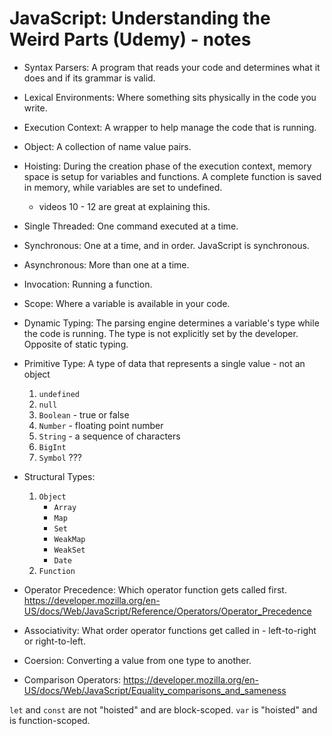 # JavaScript: Understanding the Weird Parts (Udemy) - notes

- Syntax Parsers: A program that reads your code and determines what it does and if its grammar is valid.
- Lexical Environments: Where something sits physically in the code you write.
- Execution Context: A wrapper to help manage the code that is running.

- Object: A collection of name value pairs.

- Hoisting: During the creation phase of the execution context, memory space is setup for variables and functions. A complete function is saved in memory, while variables are set to undefined.
    - videos 10 - 12 are great at explaining this.
- Single Threaded: One command executed at a time.
- Synchronous: One at a time, and in order. JavaScript is synchronous.
- Asynchronous: More than one at a time.

- Invocation: Running a function.

- Scope: Where a variable is available in your code.

- Dynamic Typing: The parsing engine determines a variable's type while the code is running. The type is not explicitly set by the developer. Opposite of static typing.
- Primitive Type: A type of data that represents a single value - not an object
    1. `undefined`
    1. `null`
    1. `Boolean` - true or false
    1. `Number` - floating point number
    1. `String` - a sequence of characters
    1. `BigInt`
    1. `Symbol` ???
- Structural Types:
    1. `Object`
        - `Array`
        - `Map`
        - `Set`
        - `WeakMap`
        - `WeakSet`
        - `Date`
    1. `Function`

- Operator Precedence: Which operator function gets called first. https://developer.mozilla.org/en-US/docs/Web/JavaScript/Reference/Operators/Operator_Precedence
- Associativity: What order operator functions get called in - left-to-right or right-to-left.
- Coersion: Converting a value from one type to another.
- Comparison Operators: https://developer.mozilla.org/en-US/docs/Web/JavaScript/Equality_comparisons_and_sameness

`let` and `const` are not "hoisted" and are block-scoped.
`var` is "hoisted" and is function-scoped.